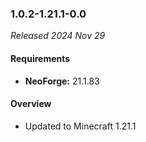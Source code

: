 ### 1.0.2-1.21.1-0.0

_Released 2024 Nov 29_

#### Requirements
- **NeoForge:** 21.1.83

#### Overview

- Updated to Minecraft 1.21.1